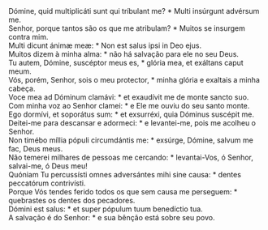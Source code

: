 <div class="grid grid-cols-2 gap-3">
<div class="dropcap text-justify">Dómine, quid multiplicáti sunt qui tríbulant me? * Multi insúrgunt advérsum me.</div>
<div class="dropcap text-justify">Senhor, porque tantos são os que me atribulam? * Muitos se insurgem contra mim.</div>
<div class="text-justify">Multi dicunt ánimæ meæ: * Non est salus ipsi in Deo ejus.</div>
<div class="text-justify">Muitos dizem à minha alma: * não há salvação para ele no seu Deus.</div>
<div class="text-justify">Tu autem, Dómine, suscéptor meus es, * glória mea, et exáltans caput meum.</div>
<div class="text-justify">Vós, porém, Senhor, sois o meu protector, * minha glória e exaltais a minha cabeça.</div>
<div class="text-justify">Voce mea ad Dóminum clamávi: * et exaudívit me de monte sancto suo.</div>
<div class="text-justify">Com minha voz ao Senhor clamei: * e Ele me ouviu do seu santo monte.</div>
<div class="text-justify">Ego dormívi, et soporátus sum: * et exsurréxi, quia Dóminus suscépit me.</div>
<div class="text-justify">Deitei-me para descansar e adormeci: * e levantei-me, pois me acolheu o Senhor.</div>
<div class="text-justify">Non timébo míllia pópuli circumdántis me: * exsúrge, Dómine, salvum me fac, Deus meus.</div>
<div class="text-justify">Não temerei milhares de pessoas me cercando: * levantai-Vos, ó Senhor, salvai-me, ó Deus meu!</div>
<div class="text-justify">Quóniam Tu percussísti omnes adversántes mihi sine causa: * dentes peccatórum contrivísti.</div>
<div class="text-justify">Porque Vós tendes ferido todos os que sem causa me perseguem: * quebrastes os dentes dos pecadores.</div>
<div class="text-justify">Dómini est salus: * et super pópulum tuum benedíctio tua.</div>
<div class="text-justify">A salvação é do Senhor: * e sua bênção está sobre seu povo.</div>
</div>
